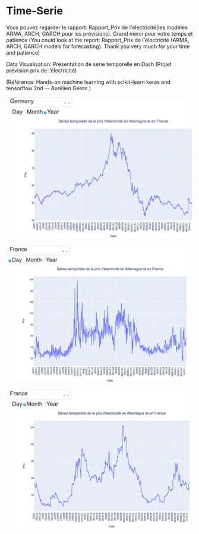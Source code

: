# Time-Serie

Vous pouvez regarder le rapport: Rapport_Prix de l'électricité(les modèles ARMA, ARCH, GARCH pour les prévisions). Grand merci pour votre temps et patience
(You could look at the report: Rapport_Prix de l'électricité (ARMA, ARCH, GARCH models for forecasting). Thank you very much for your time and patience)

Data Visualisation: Présentation de serie temporelle  en Dash (Projet prévision prix de l’électricité)

(Référence: Hands-on machine learning with scikit-learn keras and tensorflow 2nd -- Aurélien Géron )

![image](https://github.com/JIMMY-XU1/Time-Serie/blob/main/photo/%E5%B1%8F%E5%B9%95%E5%BF%AB%E7%85%A7%202020-12-04%20%E4%B8%8B%E5%8D%885.53.21.png)

![image](https://github.com/JIMMY-XU1/Time-Serie/blob/main/photo/%E5%B1%8F%E5%B9%95%E5%BF%AB%E7%85%A7%202020-12-04%20%E4%B8%8B%E5%8D%885.52.30.png)


![image](https://github.com/JIMMY-XU1/Time-Serie/blob/main/photo/%E5%B1%8F%E5%B9%95%E5%BF%AB%E7%85%A7%202020-12-04%20%E4%B8%8B%E5%8D%885.52.50.png)



